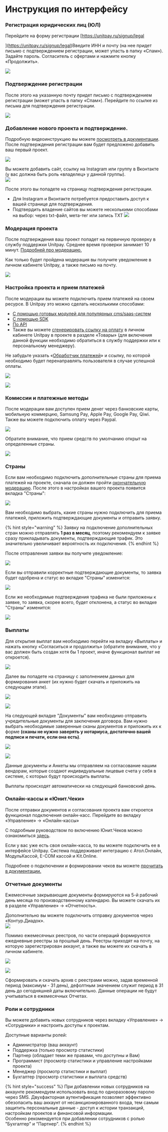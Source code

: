 # Инструкция по интерфейсу

### **Регистрация юридических лиц \(ЮЛ\)**

Перейдите на форму регистрации [https://unitpay.ru/signup/legal  
  
](https://unitpay.ru/signup/legal)Введите ИНН и почту \(на нее придет письмо с подтверждением регистрации, может упасть в папку «Спам»\). Задайте пароль.  Согласитель с офертами и нажмите кнопку «Продолжить».

![](https://lh6.googleusercontent.com/1mgnKzHnzDNI-cZ_1WcHO6Q_Q4hFKrDQYTl6VsmZZ6o-j0Mc_RIy7m2GC88HvMExdXBO3iiEx9ZQSylZ7WXxhoDkOyFLHHT8AkAgFkoOLDCQV0lMu3_k38rVIYCPtkPkMkbaxxx8)

### **Подтверждение регистрации**

После этого на указанную почту придет письмо с подтверждением регистрации \(может упасть в папку «Спам»\). Перейдите по ссылке из письма для подтверждения регистрации. 

![](https://lh3.googleusercontent.com/nV6UYfAwCtUYungt0qUP9rxmp531SSPtxJpF7inflvC6JsEaDVRltTmBGJrnQKAkN7Ov8ZVhtiHZRY83RD-KeLkiicpaum32-6EMqTubNCMW-jM476KDJOzCB0_9EM6xo6-S87O4)

### **Добавление нового проекта и подтверждение.**

Подробную видеоинструкцию вы можете [посмотреть в документации](https://help.unitpay.ru/first_steps/adding-project).  
После подтверждения регистрации вам будет предложено добавить ваш первый проект.

![](https://lh4.googleusercontent.com/i-MXSdNZtd_zRRZVcEMtc7SYyhKRU_O9KM23khe2LRm8WISpqj10uzBiJGKXD6VzT1ENtCuXE7W2I27uT8lPtGsZ4P4MngYHvCFlZ1RldVPrrFdjEd8pCKi21KC6O0eQGaeNsikz)

Вы можете добавить сайт, ссылку на Instagram или группу в Вконтакте \(у вас должна быть роль «владелец» у данной группы\).  
![](https://lh3.googleusercontent.com/19mlIOtmdIMW45kFycWdHlEX_yX9UWy5OmoU23uAn2MenuIJpaoZMq893CJQa5wGXXIZNI2O971FHQNiU7bjSMLjKRQNBmZn7AqnnqcXIU9X3pW8TDN17DWhRGLjZt71AHT_uG7m)  


После этого вы попадете на страницу подтверждения регистрации. 

* Для Instagram и Вконтакте потребуется предоставить доступ к вашей странице для подтверждения. 
* Подтвердить владение сайтов вы можете несколькими способами на выбор: через txt-файл, мета-тег или запись TXT ![](https://lh4.googleusercontent.com/Byckrf7VDcm0x2OXzuX2ZLMrDXujUa3NRrHhEgY_c0F9fecgCA7DtDuLIHT-fkYOgIgtViipjR88RiXpX02n4gAxFOHe5wgHimzY9W6Szae7fUCcpMb5uKKaVOeBf7Cjqt9_tM45)

### **Модерация проекта**

После подтверждения ваш проект попадет на первичную проверку в службу поддержки Unitpay. Среднее время проверки занимает 10 минут. [Подробней про модерацию.](https://help.unitpay.ru/first_steps/moderation)

Как только будет пройдена модерация вы получите уведомление в личном кабинете Unitpay, а также письмо на почту.

![](https://lh3.googleusercontent.com/ryaUmygRvn84FMain-5T_oDQdg0R8k-a54UVqTdA88QHgofM10qplSe8eRQdkH4b_r_KV_w8GTTXfZJEc6Ryet8q0Rzpsq6zyUl3JHuUQvUIvgU2knV4tKQWYE5JfkRWPJL2YkpA)

### Настройка проекта и прием платежей

После модерации вы можете подключить прием платежей на своем ресурсе. В Unitpay это можно сделать несколькими способами:

* [С помощью готовых модулей для популярных cms/saas-систем ](https://help.unitpay.ru/modules/cms-modules)
* [С помощью SDK ](https://help.unitpay.ru/modules/unitpay-sdk)
* [По API](https://help.unitpay.ru/payments/create-payment-easy) 
* Также вы можете [сгенерировать ссылку на оплату](https://help.unitpay.ru/payments/payment-links) в личном кабинете Unitpay в проекте в разделе «Товары» \(для включения данной функции необходимо обратиться в службу поддержки или к персональному менеджеру\).

Не забудьте указать «[Обработчик платежей](https://help.unitpay.ru/payments/payment-handler)» и ссылку, по которой необходимо будет перенаправлять пользователя в случае успешной оплаты.

![](https://lh6.googleusercontent.com/0dhL2Zry6u8pPtMgClMknxkxR7q6hatc3KKAtVvk-pIIc9i_3nB9X99TiQpC9kW8LUlyRaIJkOrkteXp1oSojtBgK2OdRUoQpekuv3xR1io4WKak-uuwUeid2ogrjpWmwyxBPugh)

![](https://lh5.googleusercontent.com/YuJ3UDmBKYMKC5JjUhJb7nBFUVcidBsi2V58LKSqOQJjVylBqYFMw4xBWuTILGJkmSqTP14JHj1b0hjFZ4sYgciAtQ2W3Cy2m4FXslrHqepOYowFP6MAoVMpNgjUbdmkRnWtPfek)

### Комиссии и платежные методы

После модерации вам доступен прием денег через банковские карты, мобильную коммерцию, Samsung Pay, Apple Pay, Google Pay, Qiwi. Также вы можете подключить оплату через Paypal.

![](https://lh3.googleusercontent.com/GvHlTe8o7ZI_z3SrJSWFacTQcmlzM7A7Yzr7wfNQbZHbaTZb_iqiirXHzAB9fkCokTFOdWSs9ZwKFLmiJZOx8Z_PtXIe1-rN4EooGk-koR8DkLobQHaMUDnsZNtEmRR0ZBStXJN8)

Обратите внимание, что прием средств по умолчанию открыт на определенные страны. 

![](../.gitbook/assets/image%20%2870%29.png)

### **Страны**

Если вам необходимо подключить дополнительные страны для приема платежей на проекте, сначала он должен пройти [окончательную модерацию](https://help.unitpay.ru/first_steps/moderation#okonchatelnaya-moderaciya-proekta). После этого в настройках вашего проекта появится вкладка "Страны":  


![](../.gitbook/assets/image%20%2873%29.png)

Вам необходимо выбрать, какие страны нужно подключить для приема платежей, приложить подтверждающие документы и отправить заявку. 

{% hint style="warning" %}
Заявку на подключение дополнительных стран можно отправлять **1 раз в месяц**, поэтому рекомендуем к заявке сразу прикладывать документы, подтверждающие трафик. Это значительно увеличивает вероятность их подключения.
{% endhint %}

После отправления заявки вы получите уведомление:

![](../.gitbook/assets/image%20%2871%29.png)

Если вы отправили корректные подтверждающие документы, то заявка будет одобрена и статус во вкладке "Страны" изменится:

![](../.gitbook/assets/image-20210802-141743.png)

Если же необходимые подтверждения трафика не были приложены к заявке, то заявка, скорее всего, будет отклонена, а статус во вкладке "Страны" изменится:

![](../.gitbook/assets/bezymyannyi.png)

### Выплаты

Для открытия выплат вам необходимо перейти на вкладку «Выплаты» и нажать кнопку «Согласиться и продолжить» \(обратите внимание, что у вас должен быть создан хотя бы 1 проект, иначе функционал выплат не откроется\). 

![](../.gitbook/assets/image%20%2859%29.png)

Далее вы попадете на страницу с заполнением данных для формирования анкет \(их нужно будет скачать и приложить на следующем этапе\). 

![](../.gitbook/assets/image%20%2863%29.png)

![](https://lh6.googleusercontent.com/S6L_ZdIGEiXer4pZDq1MeCijFRilYcOdlgCZYyMhsUiCoN5KtAWUnr9U-otw_MXUXXJjb1x8SpBBWHi79XZCBy8HNzpjmVov_L4W6Z7bOYyI8aH7yAQwqR4DTl3-4rh3bKnDaCRl)

На следующей вкладке "Документы" вам необходимо отправить учредительные документы для заключения договора. Вам нужно выбрать необходимые заверенные сканы документов и приложить их к форме **\(сканы не нужно заверять у нотариуса, достаточно вашей подписи и печати, если она есть\)**.

![](../.gitbook/assets/image%20%2860%29.png)

![](../.gitbook/assets/image%20%2858%29.png)

Данные документы и Анкеты мы отправляем на согласование нашим вендорам, которые создают индивидуальные лицевые счета у себя в системе, с которых будут происходить выплаты.

Выплаты происходят автоматически на следующий банковский день.

### Онлайн-кассы и «Юнит.Чеки»

После отправки документов и согласования проекта вам откроется функционал подключения онлайн-касс. Перейдите во вкладку «Управление» → «Онлайн-кассы»

С подробным руководством по включению Юнит.Чеков можно ознакомиться [здесь](https://help.unitpay.ru/online-cash-register/unit.receipts).

Если у вас уже есть своя онлайн-касса, то вы можете подключить ее в интерфейсе Unitpay. Система поддерживает интеграцию с Атол.Онлайн, МодульКассой, E-COM кассой и Kit.Online.  
  
Подробнее о подключении и формировании чеков вы можете [прочитать в документации.](https://help.unitpay.ru/online-cash-register)

### Отчетные документы

Ежемесячные закрывающие документы формируются на 5-й рабочий день месяца по производственному календарю. Вы можете скачать их в разделе «Управление» -&gt; «Отчетность».  
  
Дополнительно вы можете подключить отправку документов через «Контур.Диадок».  
![](https://lh5.googleusercontent.com/_f9oiOw-qisDhOmI2shpYvSnnnqZGGNhRd9HTWpKgoF4YiSiMzNCMKmNpI3d5UrMFWlPrT6lvcEy9rC2XgMpE346DrsWH6DYAMqMSmiWC-EdlSw5IhWo174TOMZagMVZ2pnYe1Sh)

Помимо ежемесячных реестров,  по части операций формируются ежедневные реестры за прошлый день. Реестры приходят на почту, на которую зарегистрирован аккаунт, а также вы можете их скачать в личном кабинете.

![](../.gitbook/assets/image%20%2850%29.png)

![](../.gitbook/assets/image%20%2851%29.png)

Сформировать и скачать архив с реестрами можно, задав временной период \(максимум - 31 день\), дефолтным значением служит период в 31 день до сегодняшней даты включительно. Данные операции не будут учитываться в ежемесячных Отчетах.

### Роли и сотрудники

Вы можете добавить новых сотрудников через вкладку «Управление» → «Сотрудники» и настроить доступы к проектам.

Доступные варианты ролей:

* Администратор \(ваш аккаунт\)
* Поддержка \(только просмотр статистики\)
* Партнер \(обладает теми же правами, что доступны и Вам\)
* Программист \(просмотр статистики и управление настройками проекта\)
* Менеджер \(просмотр статистики и выплат\)
* Бухгалтер \(просмотр статистики и выплата средств\)

{% hint style="success" %}
При добавлении новых сотрудников на аккаунте рекомендуем использовать вход по одноразовому паролю через SMS. Двухфакторная аутентификация позволяет эффективно обезопасить ваш аккаунт от несанкционированного входа, тем самым защитить персональные данные - доступ к истории транзакций, настройкам проектов и финансовой информации.  
Особенно рекомендуется при добавлении сотрудников с ролью "Бухгалтер" и "Партнер".
{% endhint %}

